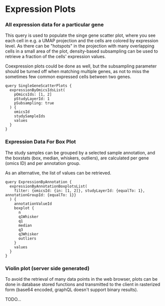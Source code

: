 # Expression Plots

### All expression data for a particular gene

This query is used to populate the singe gene scatter plot, where you see each cell
in e.g. a UMAP projection and the cells are colored by expression level. As there can be
"hotspots" in the projection with many overlapping cells in a small area of the plot,
density-based subsampling can be used to retrieve a fraction of the cells' expression values.

Coexpression plots could be done as well, but the subsampling parameter should be turned off
when matching multiple genes, as not to miss the sometimes few common expressed cells between two genes.

```gql
query SingleGeneScatterPlots {
  expressionByOmicsIdsList(
    pOmicsIds: [1, 2]
    pStudyLayerId: 1
    pSubsampling: true
  ) {
    omicsId
    studySampleIds
    values
  }
}
```

### Expression Data For Box Plot

The study samples can be grouped by a selected sample annotation, and the boxstats (box, median, whiskers, outliers), are
calculated per gene (omics ID) and per annotation group.

As an alternative, the list of values can be retrieved.

```gql
query ExpressionByAnnotation {
  expressionByAnnotationBoxplotsList(
    filter: {omicsId: {in: [1, 2]}, studyLayerId: {equalTo: 1}, annotationGroupId: {equalTo: 1}}
  ) {
    annotationValueId
    boxplot {
      n
      q1Whisker
      q1
      median
      q3
      q3Whisker
      outliers
    }
    values
  }
}
```

### Violin plot (server side generated)

To avoid the retrieval of many data points in the web browser, plots can be done in database stored functions
and transmitted to the client in rasterized form (base64 encoded, graphQL doesn't support binary results).

TODO...

